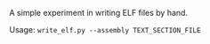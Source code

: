 A simple experiment in writing ELF files by hand.

Usage:
    `write_elf.py --assembly TEXT_SECTION_FILE`
